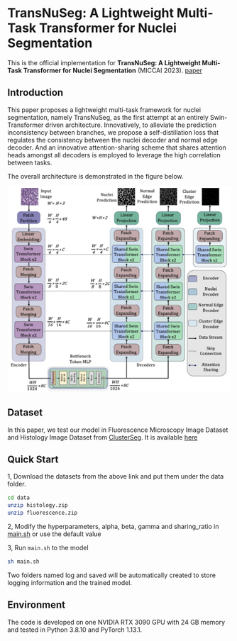 # TransNuSeg: A Lightweight Multi-Task Transformer for Nuclei Segmentation

This is the official implementation for **TransNuSeg: A Lightweight Multi-Task Transformer for Nuclei Segmentation** (MICCAI 2023). [paper](https://arxiv.org/pdf/2307.08051.pdf)

## Introduction
This paper proposes a lightweight multi-task framework for nuclei segmentation, namely TransNuSeg, as the first attempt at an entirely Swin-Transformer driven architecture.  Innovatively, to alleviate the prediction inconsistency between branches, we propose a self-distillation loss that regulates the consistency between the nuclei decoder and normal edge decoder. And an innovative attention-sharing scheme that shares attention heads amongst all decoders is employed to leverage the high correlation between tasks.

The overall architecture is demonstrated in the figure below. 

<p align="center">
  <img src="./model.jpg" />
</p>

## Dataset
In this paper, we test our model in Fluorescence Microscopy Image Dataset and Histology Image Dataset from [ClusterSeg](https://github.com/lu-yizhou/ClusterSeg). It is available [here](https://drive.google.com/drive/folders/1-ML_Z3yJOQsy3wbv__RL-qDZg7-n8-eI?usp=drive_link)


 

## Quick Start
1, Download the datasets from the above link and put them under the data folder.
```bash
cd data
unzip histology.zip
unzip fluorescence.zip
```

2, Modify the hyperparameters, alpha, beta, gamma and sharing_ratio in [main.sh](./main.sh) or use the default value

3, Run `main.sh` to the model

```bash
sh main.sh
```
Two folders named log and saved will be automatically created to store logging information and the trained model.

## Environment
The code is developed on one NVIDIA RTX 3090 GPU with 24 GB memory and tested in Python 3.8.10 and PyTorch 1.13.1.


